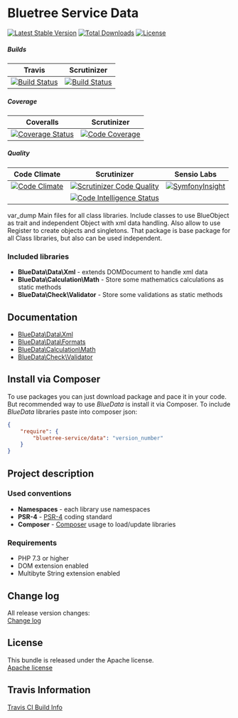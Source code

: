 Bluetree Service Data
============

[![Latest Stable Version](https://poser.pugx.org/bluetree-service/data/v/stable.svg)](https://packagist.org/packages/bluetree-service/data)
[![Total Downloads](https://poser.pugx.org/bluetree-service/data/downloads.svg)](https://packagist.org/packages/bluetree-service/data)
[![License](https://poser.pugx.org/bluetree-service/data/license.svg)](https://packagist.org/packages/bluetree-service/data)

##### Builds
| Travis | Scrutinizer |
|:---:|:---:|
| [![Build Status](https://app.travis-ci.com/bluetree-service/data.svg?branch=master)](https://app.travis-ci.com/github/bluetree-service/data) | [![Build Status](https://scrutinizer-ci.com/g/bluetree-service/data/badges/build.png?b=master)](https://scrutinizer-ci.com/g/bluetree-service/data/build-status/master) |

##### Coverage
| Coveralls | Scrutinizer |
|:---:|:---:|
| [![Coverage Status](https://coveralls.io/repos/github/bluetree-service/data/badge.svg?branch=master)](https://coveralls.io/github/bluetree-service/data?branch=master) | [![Code Coverage](https://scrutinizer-ci.com/g/bluetree-service/data/badges/coverage.png?b=master)](https://scrutinizer-ci.com/g/bluetree-service/data/?branch=master) |

##### Quality
| Code Climate | Scrutinizer | Sensio Labs |
|:---:|:---:|:---:|
| [![Code Climate](https://codeclimate.com/github/bluetree-service/data/badges/gpa.svg)](https://codeclimate.com/github/bluetree-service/data) | [![Scrutinizer Code Quality](https://scrutinizer-ci.com/g/bluetree-service/data/badges/quality-score.png?b=master)](https://scrutinizer-ci.com/g/bluetree-service/data/?branch=master) | [![SymfonyInsight](https://insight.symfony.com/projects/20bfbb43-bdb7-4b06-98ed-abc693dc2e48/mini.svg)](https://insight.symfony.com/projects/20bfbb43-bdb7-4b06-98ed-abc693dc2e48) |
|  | [![Code Intelligence Status](https://scrutinizer-ci.com/g/bluetree-service/data/badges/code-intelligence.svg?b=master)](https://scrutinizer-ci.com/code-intelligence) |  |

var_dump
Main files for all class libraries. Include classes to use BlueObject as trait and
independent Object with xml data handling. Also allow to use Register to create
objects and singletons. That package is base package for all Class libraries, but
also can be used independent.

### Included libraries
* **BlueData\Data\Xml** - extends DOMDocument to handle xml data
* **BlueData\Calculation\Math** - Store some mathematics calculations as static methods
* **BlueData\Check\Validator** - Store some validations as static methods

Documentation
--------------
* [BlueData\Data\Xml](https://github.com/bluetree-service/data/blob/develop/doc/Xml.md "Xml")
* [BlueData\Data\Formats](https://github.com/bluetree-service/data/blob/develop/doc/Formats.md "Formats")
* [BlueData\Calculation\Math](https://github.com/bluetree-service/data/blob/develop/doc/Math.md "Math")
* [BlueData\Check\Validator](https://github.com/bluetree-service/data/blob/develop/doc/Validator.md "Validator")

Install via Composer
--------------
To use packages you can just download package and pace it in your code. But recommended
way to use _BlueData_ is install it via Composer. To include _BlueData_
libraries paste into composer json:

```json
{
    "require": {
        "bluetree-service/data": "version_number"
    }
}
```

Project description
--------------

### Used conventions

* **Namespaces** - each library use namespaces
* **PSR-4** - [PSR-4](http://www.php-fig.org/psr/psr-4/) coding standard
* **Composer** - [Composer](https://getcomposer.org/) usage to load/update libraries

### Requirements

* PHP 7.3 or higher
* DOM extension enabled
* Multibyte String extension enabled

Change log
--------------
All release version changes:  
[Change log](https://github.com/bluetree-service/data/blob/develop/doc/changelog.md "Change log")

License
--------------
This bundle is released under the Apache license.  
[Apache license](https://github.com/bluetree-service/data/LICENSE "Apache license")

Travis Information
--------------
[Travis CI Build Info](https://travis-ci.org/bluetree-service/data)

